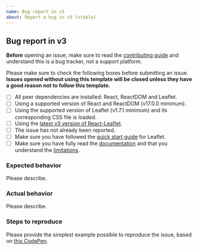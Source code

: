 ```yaml
---
name: Bug report in v3
about: Report a bug in v3 (stable)
---
```


## Bug report in v3

**Before** opening an issue, make sure to read the [contributing guide](https://github.com/PaulLeCam/react-leaflet/blob/master/CONTRIBUTING.md) and understand this is a bug tracker, not a support platform.

Please make sure to check the following boxes before submitting an issue.\
**Issues opened without using this template will be closed unless they have a good reason not to follow this template.**

- [ ] All peer dependencies are installed: React, ReactDOM and Leaflet.
- [ ] Using a supported version of React and ReactDOM (v17.0.0 minimum).
- [ ] Using the supported version of Leaflet (v1.7.1 minimum) and its corresponding CSS file is loaded.
- [ ] Using the [latest v3 version of React-Leaflet](https://github.com/PaulLeCam/react-leaflet/releases).
- [ ] The issue has not already been reported.
- [ ] Make sure you have followed the [quick start guide](https://leafletjs.com/examples/quick-start.html) for Leaflet.
- [ ] Make sure you have fully read the [documentation](https://react-leaflet.js.org/docs/start-introduction) and that you understand the [limitations](https://react-leaflet.js.org/docs/start-introduction#limitations).

### Expected behavior

Please describe.

### Actual behavior

Please describe.

### Steps to reproduce

Please provide the simplest example possible to reproduce the issue, based on [this CodePen](https://codepen.io/PaulLeCam/pen/xxOgovP).
